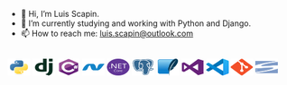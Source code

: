- 👋 Hi, I’m Luis Scapin.
- 🌱 I’m currently studying and working with Python and Django.
- 📫 How to reach me: luis.scapin@outlook.com

<!-- <div align="center">
  <a href="https://github.com/Luis-Scapin">
  <img height="180em" src="https://github-readme-stats.vercel.app/api?username=Luis-Scapin&show_icons=true&theme=dracula&include_all_commits=true&count_private=true"/>
  <img height="180em" src="https://github-readme-stats.vercel.app/api/top-langs/?username=Luis-Scapin&layout=compact&langs_count=5&theme=dracula"/>
</div> -->
<div style="display: inline_block"><br>
  <img align="center" alt="Luis-Scapin-Python" height="30" width="40" src="https://raw.githubusercontent.com/devicons/devicon/master/icons/python/python-original.svg">
  <img align="center" alt="Luis-Scapin-Django" height="30" width="40" src="https://raw.githubusercontent.com/devicons/devicon/master/icons/django/django-plain.svg">
  <img align="center" alt="Luis-Scapin-Csharp" height="30" width="40" src="https://raw.githubusercontent.com/devicons/devicon/master/icons/csharp/csharp-original.svg">
  
  <img align="center" alt="Luis-Scapin-DotNet" height="30" width="40" src="https://raw.githubusercontent.com/devicons/devicon/master/icons/dot-net/dot-net-plain.svg">
  <img align="center" alt="Luis-Scapin-DotNetCore" height="30" width="40" src="https://raw.githubusercontent.com/devicons/devicon/master/icons/dotnetcore/dotnetcore-original.svg">
  
  <img align="center" alt="Luis-Scapin-Postgres" height="30" width="40" src="https://raw.githubusercontent.com/devicons/devicon/master/icons/postgresql/postgresql-plain.svg">
  <img align="center" alt="Luis-Scapin-SQLite" height="30" width="40" src="https://raw.githubusercontent.com/devicons/devicon/master/icons/sqlite/sqlite-original.svg">
  
  <img align="center" alt="Luis-Scapin-VS" height="30" width="40" src="https://raw.githubusercontent.com/devicons/devicon/master/icons/visualstudio/visualstudio-plain.svg">
  <img align="center" alt="Luis-Scapin-VSCode" height="30" width="40" src="https://raw.githubusercontent.com/devicons/devicon/master/icons/vscode/vscode-original.svg">
  
  <img align="center" alt="Luis-Scapin-Git" height="30" width="40" src="https://raw.githubusercontent.com/devicons/devicon/master/icons/git/git-original.svg">
  <img align="center" alt="Luis-Scapin-SVN" height="30" width="40" src="https://raw.githubusercontent.com/devicons/devicon/master/icons/subversion/subversion-original.svg">
</div>

<!---
Luis-Scapin/Luis-Scapin is a ✨ special ✨ repository because its `README.md` (this file) appears on your GitHub profile.
You can click the Preview link to take a look at your changes.
--->
